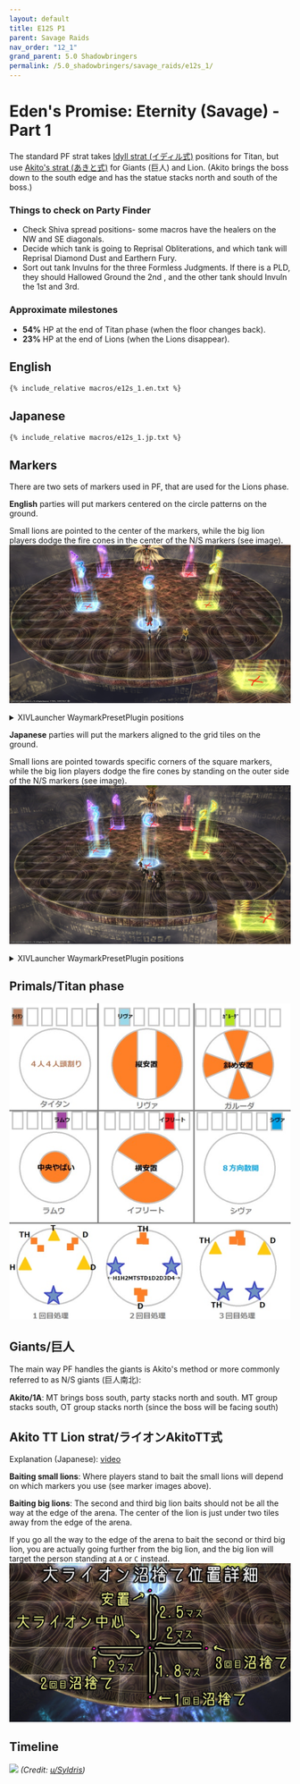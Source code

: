 ```yaml
---
layout: default
title: E12S P1
parent: Savage Raids
nav_order: "12_1"
grand_parent: 5.0 Shadowbringers
permalink: /5.0_shadowbringers/savage_raids/e12s_1/
---
```


# Eden's Promise: Eternity (Savage) - Part 1

The standard PF strat takes [Idyll strat (イディル式)](https://kanatan.info/archives/25637304.html) positions for Titan, but use [Akito's strat (あきと式)](https://youtu.be/hdLm1Q1BEWg) for Giants (巨人) and Lion. (Akito brings the boss down to the south edge and has the statue stacks north and south of the boss.)

### Things to check on Party Finder

- Check Shiva spread positions- some macros have the healers on the NW and SE diagonals.
- Decide which tank is going to Reprisal Obliterations, and which tank will Reprisal Diamond Dust and Earthern Fury.
- Sort out tank Invulns for the three Formless Judgments. If there is a PLD, they should Hallowed Ground the 2nd , and the other tank should Invuln the 1st and 3rd.

### Approximate milestones

- **54%** HP at the end of Titan phase (when the floor changes back).
- **23%** HP at the end of Lions (when the Lions disappear).

## English
```
{% include_relative macros/e12s_1.en.txt %}
```

## Japanese
```
{% include_relative macros/e12s_1.jp.txt %}
```

## Markers

There are two sets of markers used in PF, that are used for the Lions phase. 

**English** parties will put markers centered on the circle patterns on the ground.

Small lions are pointed to the center of the markers, while the big lion players dodge the fire cones in the center of the N/S markers (see image).
![](images/markers_en.jpg)
<details markdown=block>
<summary>XIVLauncher WaymarkPresetPlugin positions</summary>

```json
{
  "Name":"E12S P1 (EN)",
  "MapID":759,
  "A":{"X":0.0,"Y":75.0,"Z":-86.3,"ID":0,"Active":true},
  "B":{"X":11.3,"Y":75.0,"Z":-75.0,"ID":1,"Active":true},
  "C":{"X":0.0,"Y":75.0,"Z":-63.7,"ID":2,"Active":true},
  "D":{"X":-11.3,"Y":75.0,"Z":-75.0,"ID":3,"Active":true},
  "One":{"X":8.43,"Y":75.0,"Z":-81.75,"ID":4,"Active":true},
  "Two":{"X":8.43,"Y":75.0,"Z":-68.25,"ID":5,"Active":true},
  "Three":{"X":-8.43,"Y":75.0,"Z":-68.25,"ID":6,"Active":true},
  "Four":{"X":-8.43,"Y":75.0,"Z":-81.75,"ID":7,"Active":true}
}
```

</details>

**Japanese** parties will put the markers aligned to the grid tiles on the ground.

Small lions are pointed towards specific corners of the square markers, while the big lion players dodge the fire cones by standing on the outer side of the N/S markers (see image).
![](images/markers_jp.jpg)
<details markdown=block>
<summary>XIVLauncher WaymarkPresetPlugin positions</summary>

```json
{
  "Name":"E12S P1 (JP)",
  "MapID":759,
  "A":{"X":0.0,"Y":75.0,"Z":-85.0,"ID":0,"Active":true},
  "B":{"X":10.0,"Y":75.0,"Z":-75.0,"ID":1,"Active":true},
  "C":{"X":0.0,"Y":75.0,"Z":-65.0,"ID":2,"Active":true},
  "D":{"X":-10.0,"Y":75.0,"Z":-75.0,"ID":3,"Active":true},
  "One":{"X":7.071,"Y":75.0,"Z":-82.071,"ID":4,"Active":true},
  "Two":{"X":7.071,"Y":75.0,"Z":-67.929,"ID":5,"Active":true},
  "Three":{"X":-7.071,"Y":75.0,"Z":-67.929,"ID":6,"Active":true},
  "Four":{"X":-7.071,"Y":75.0,"Z":-82.071,"ID":7,"Active":true}
}
```

</details>

## Primals/Titan phase

![](images/titan.jpg)

## Giants/巨人

The main way PF handles the giants is Akito's method or more commonly referred to as N/S giants (巨人南北):

**Akito/1A**: MT brings boss south, party stacks north and south. MT group stacks south, OT group stacks north (since the boss will be facing south)

## Akito TT Lion strat/ライオンAkitoTT式

Explanation (Japanese): [video](https://youtu.be/hdLm1Q1BEWg?t=657)

**Baiting small lions**: Where players stand to bait the small lions will depend on which markers you use (see marker images above).

**Baiting big lions**: The second and third big lion baits should not be all the way at the edge of the arena. The center of the lion is just under two tiles away from the edge of the arena.

If you go all the way to the edge of the arena to bait the second or third big lion, you are actually going further from the big lion, and the big lion will target the person standing at `A` or `C` instead. 
![](images/akito_lions.jpg)

## Timeline

![](https://i.redd.it/qknoduxviu661.png)
*(Credit: [u/Syldris](https://www.reddit.com/r/ffxiv/comments/khx7wr/e12s_part_i_timeline_image/))*

<script data-goatcounter="https://tuufless.goatcounter.com/count"
        async src="//gc.zgo.at/count.js"></script>
